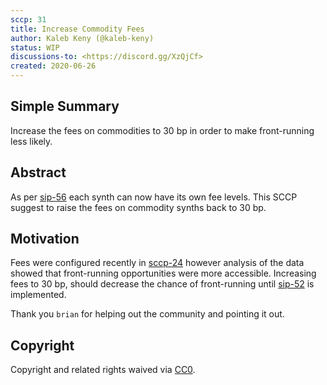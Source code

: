 ```yaml
---
sccp: 31
title: Increase Commodity Fees
author: Kaleb Keny (@kaleb-keny)
status: WIP
discussions-to: <https://discord.gg/XzQjCf>
created: 2020-06-26
---
```


## Simple Summary
Increase the fees on commodities to 30 bp in order to make front-running less likely.

## Abstract
<!--A short (~200 word) description of the variable change proposed.-->
As per [sip-56](https://github.com/Synthetixio/SIPs/blob/master/SIPS/sip-56.md) each synth can now have its own fee levels. This SCCP suggest to raise the fees on commodity synths back to 30 bp.

## Motivation
Fees were configured recently in [sccp-24](https://sips.synthetix.io/sccp/sccp-24) however analysis of the data showed that front-running opportunities were more accessible. Increasing fees to 30 bp, should decrease the chance of front-running  until [sip-52](https://sips.synthetix.io/sips/sip-52) is implemented.

Thank you `brian` for helping out the community and pointing it out.

## Copyright
Copyright and related rights waived via [CC0](https://creativecommons.org/publicdomain/zero/1.0/).
